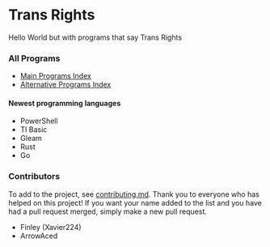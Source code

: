 # Trans Rights
Hello World but with programs that say Trans Rights
### All Programs
- [Main Programs Index](programs/programs.md)
- [Alternative Programs Index](programs/alternative%20Programs/alternative%20Programs.md)
#### Newest programming languages
- PowerShell
- TI Basic
- Gleam
- Rust
- Go
### Contributors
To add to the project, see [contributing.md](CONTRIBUTING.md).
Thank you to everyone who has helped on this project!
If you want your name added to the list and you have had a pull request merged, simply make a new pull request.
- Finley (Xavier224)
- ArrowAced
